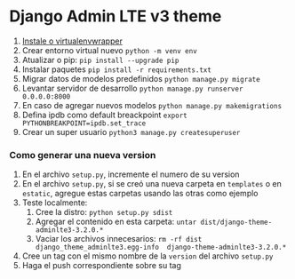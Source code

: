 # Django Admin LTE v3 theme

1. [Instale o virtualenvwrapper](https://virtualenvwrapper.readthedocs.io/en/latest/install.html)
2. Crear entorno virtual nuevo `python -m venv env`
3. Atualizar o pip: `pip install --upgrade pip`
4. Instalar paquetes `pip install -r requirements.txt`
5. Migrar datos de modelos predefinidos `python manage.py migrate`
7. Levantar servidor de desarrollo `python manage.py runserver 0.0.0.0:8000`
8. En caso de agregar nuevos modelos `python manage.py makemigrations`
9. Defina ipdb como default breackpoint `export PYTHONBREAKPOINT=ipdb.set_trace`
10. Crear un super usuario `python3 manage.py createsuperuser`

### Como generar una nueva version

1. En el archivo `setup.py`, incremente el numero de su version
2. En el archivo `setup.py`, si se creó una nueva carpeta en `templates` o en `estatic`, agregue estas carpetas usando las otras como ejemplo
3. Teste localmente:
    1. Cree la distro: `python setup.py sdist`
    2. Agregar el contenido en esta carpeta: `untar dist/django-theme-adminlte3-3.2.0.*`
    3. Vaciar los archivos innecesarios: `rm -rf dist django_theme_adminlte3.egg-info  django-theme-adminlte3-3.2.0.*`
4. Cree un tag con el mismo nombre de la `version` del archivo `setup.py`
5. Haga el push correspondiente sobre su tag
